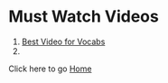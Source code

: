 # Must Watch Videos

1. [Best Video for Vocabs](https://youtu.be/FuTIE7nHyOE?si=V60m82XPS7Tk1O9v)
2. 



Click here to go [Home](/courses/english/readme.md)